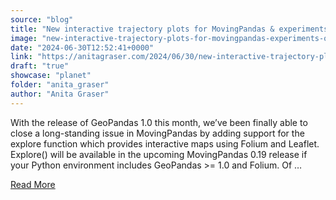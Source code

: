 ```yaml
---
source: "blog"
title: "New interactive trajectory plots for MovingPandas & experiments on their interpretation using ChatGPT 4o"
image: "new-interactive-trajectory-plots-for-movingpandas-experiments-on-their-interpretation-using-chatgpt-4o"
date: "2024-06-30T12:52:41+0000"
link: "https://anitagraser.com/2024/06/30/new-interactive-trajectory-plots-for-movingpandas-experiments-on-their-interpretation-using-chatgpt-4o/"
draft: "true"
showcase: "planet"
folder: "anita_graser"
author: "Anita Graser"
---
```


With the release of GeoPandas 1.0 this month, we&#8217;ve been finally able to close a long-standing issue in MovingPandas by adding support for the explore function which provides interactive maps using Folium and Leaflet. Explore() will be available in the upcoming MovingPandas 0.19 release if your Python environment includes GeoPandas &#62;= 1.0 and Folium. Of &#8230;<p><a class="more-link" href="https://anitagraser.com/2024/06/30/new-interactive-trajectory-plots-for-movingpandas-experiments-on-their-interpretation-using-chatgpt-4o/">Read More</a></p>
